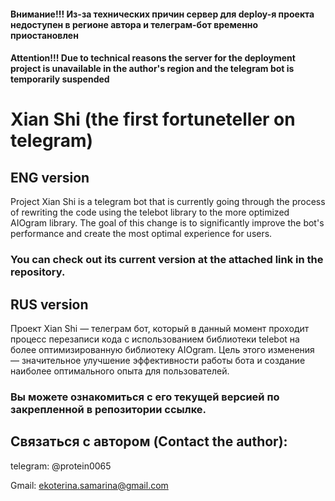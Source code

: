 #### Внимание!!! Из-за технических причин сервер для deploy-я проекта недоступен в регионе автора и телеграм-бот временно приостановлен
#### Attention!!! Due to technical reasons the server for the deployment project is unavailable in the author's region and the telegram bot is temporarily suspended



# Xian Shi (the first fortuneteller on telegram)


## ENG version

Project Xian Shi is a telegram bot that is currently going through the process of rewriting the code using the telebot library to the more optimized AIOgram library. The goal of this change is to significantly improve the bot's performance and create the most optimal experience for users.

### You can check out its current version at the attached link in the repository.

## RUS version

Проект Xian Shi — телеграм бот, который в данный момент проходит процесс перезаписи кода с использованием библиотеки telebot на более оптимизированную библиотеку AIOgram. Цель этого изменения — значительное улучшение эффективности работы бота и создание наиболее оптимального опыта для пользователей.

### Вы можете ознакомиться с его текущей версией по закрепленной в репозитории ссылке.


## Связаться с автором (Contact the author):

telegram: @protein0065

Gmail: ekoterina.samarina@gmail.com
